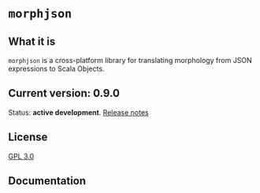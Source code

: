 # `morphjson`

## What it is

`morphjson` is a cross-platform library for translating morphology from JSON expressions to Scala Objects.

## Current version: 0.9.0

Status:  **active development**. [Release notes](releases.md)


## License

[GPL 3.0](http://www.opensource.org/licenses/gpl-3.0.html)


## Documentation

